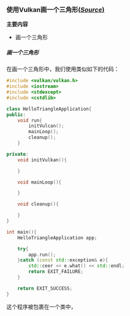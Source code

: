 ### 使用Vulkan画一个三角形[(*Source*)](https://vulkan-tutorial.com/Drawing_a_triangle/Setup/Base_code)

**主要内容**
- 画一个三角形

#### 
##### 画一个三角形
在画一个三角形中，我们使用类似如下的代码：
```cpp
#include <vulkan/vulkan.h>
#include <iostream>
#include <stdexcept>
#include <cstdlib>

class HelloTriangleApplication{
public:
    void run{
        initVulcan();
        mainLoop();
        cleanup();
    }

private:
    void initVulkan(){

    }

    void mainLoop(){

    }

    void cleanup(){

    }
}

int main(){
    HelloTriangleApplication app;

    try{
        app.run();
    }catch (const std::exception& e){
        std::ceer << e.what() << std::endl;
        return EXIT_FAILURE;
    }

    return EXIT_SUCCESS;
}
```

这个程序被包裹在一个类中，